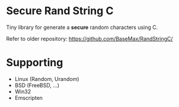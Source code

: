 # Secure Rand String C

Tiny library for generate a **secure** random characters using C.

Refer to older repository: https://github.com/BaseMax/RandStringC/

# Supporting

- Linux (Random, Urandom)
- BSD (FreeBSD, ...)
- Win32
- Emscripten

